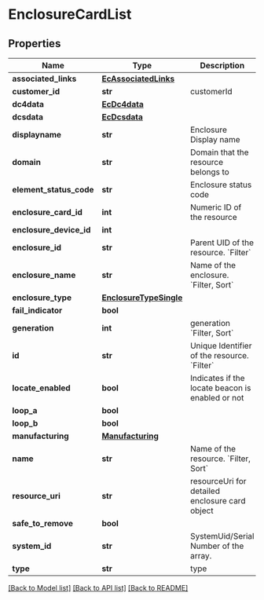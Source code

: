 # EnclosureCardList

## Properties
Name | Type | Description | Notes
------------ | ------------- | ------------- | -------------
**associated_links** | [**EcAssociatedLinks**](EcAssociatedLinks.md) |  | [optional] 
**customer_id** | **str** | customerId | [optional] 
**dc4data** | [**EcDc4data**](EcDc4data.md) |  | [optional] 
**dcsdata** | [**EcDcsdata**](EcDcsdata.md) |  | [optional] 
**displayname** | **str** | Enclosure Display name | [optional] 
**domain** | **str** | Domain that the resource belongs to | [optional] 
**element_status_code** | **str** | Enclosure status code | [optional] 
**enclosure_card_id** | **int** | Numeric ID of the resource | [optional] 
**enclosure_device_id** | **int** |  | [optional] 
**enclosure_id** | **str** | Parent UID of the resource. &#x60;Filter&#x60; | [optional] 
**enclosure_name** | **str** | Name of the enclosure. &#x60;Filter, Sort&#x60; | [optional] 
**enclosure_type** | [**EnclosureTypeSingle**](EnclosureTypeSingle.md) |  | [optional] 
**fail_indicator** | **bool** |  | [optional] 
**generation** | **int** | generation &#x60;Filter, Sort&#x60; | [optional] 
**id** | **str** | Unique Identifier of the resource. &#x60;Filter&#x60; | [optional] 
**locate_enabled** | **bool** | Indicates if the locate beacon is enabled or not | [optional] 
**loop_a** | **bool** |  | [optional] 
**loop_b** | **bool** |  | [optional] 
**manufacturing** | [**Manufacturing**](Manufacturing.md) |  | [optional] 
**name** | **str** | Name of the resource. &#x60;Filter, Sort&#x60; | [optional] 
**resource_uri** | **str** | resourceUri for detailed enclosure card object | [optional] 
**safe_to_remove** | **bool** |  | [optional] 
**system_id** | **str** | SystemUid/Serial Number  of the array. | [optional] 
**type** | **str** | type | [optional] 

[[Back to Model list]](../README.md#documentation-for-models) [[Back to API list]](../README.md#documentation-for-api-endpoints) [[Back to README]](../README.md)



